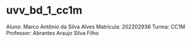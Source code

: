 # uvv_bd_1_cc1m

Aluno: Marco Antônio da Silva Alves
Matrícula: 202202936
Turma: CC1M
Professor: Abrantes Araujo Silva Filho

